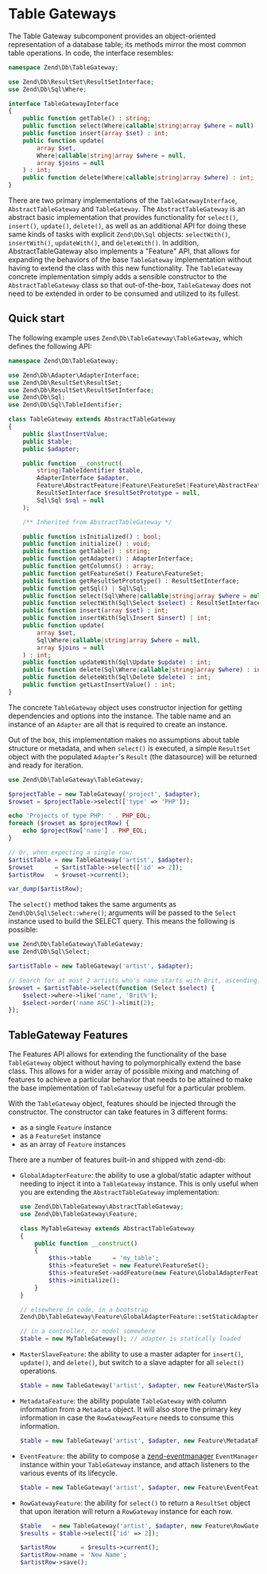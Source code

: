 # Table Gateways

The Table Gateway subcomponent provides an object-oriented representation of a
database table; its methods mirror the most common table operations. In code,
the interface resembles:

```php
namespace Zend\Db\TableGateway;

use Zend\Db\ResultSet\ResultSetInterface;
use Zend\Db\Sql\Where;

interface TableGatewayInterface
{
    public function getTable() : string;
    public function select(Where|callable|string|array $where = null) : ResultSetInterface;
    public function insert(array $set) : int;
    public function update(
        array $set,
        Where|callable|string|array $where = null,
        array $joins = null
    ) : int;
    public function delete(Where|callable|string|array $where) : int;
}
```

There are two primary implementations of the `TableGatewayInterface`,
`AbstractTableGateway` and `TableGateway`. The `AbstractTableGateway` is an
abstract basic implementation that provides functionality for `select()`,
`insert()`, `update()`, `delete()`, as well as an additional API for doing
these same kinds of tasks with explicit `Zend\Db\Sql` objects: `selectWith()`,
`insertWith()`, `updateWith()`, and `deleteWith()`. In addition,
AbstractTableGateway also implements a "Feature" API, that allows for expanding
the behaviors of the base `TableGateway` implementation without having to
extend the class with this new functionality.  The `TableGateway` concrete
implementation simply adds a sensible constructor to the `AbstractTableGateway`
class so that out-of-the-box, `TableGateway` does not need to be extended in
order to be consumed and utilized to its fullest.

## Quick start

The following example uses `Zend\Db\TableGateway\TableGateway`, which defines
the following API:

```php
namespace Zend\Db\TableGateway;

use Zend\Db\Adapter\AdapterInterface;
use Zend\Db\ResultSet\ResultSet;
use Zend\Db\ResultSet\ResultSetInterface;
use Zend\Db\Sql;
use Zend\Db\Sql\TableIdentifier;

class TableGateway extends AbstractTableGateway
{
    public $lastInsertValue;
    public $table;
    public $adapter;

    public function __construct(
        string|TableIdentifier $table,
        AdapterInterface $adapter,
        Feature\AbstractFeature|Feature\FeatureSet|Feature\AbstractFeature[] $features = null,
        ResultSetInterface $resultSetPrototype = null,
        Sql\Sql $sql = null
    );

    /** Inherited from AbstractTableGateway */

    public function isInitialized() : bool;
    public function initialize() : void;
    public function getTable() : string;
    public function getAdapter() : AdapterInterface;
    public function getColumns() : array;
    public function getFeatureSet() Feature\FeatureSet;
    public function getResultSetPrototype() : ResultSetInterface;
    public function getSql() | Sql\Sql;
    public function select(Sql\Where|callable|string|array $where = null) : ResultSetInterface;
    public function selectWith(Sql\Select $select) : ResultSetInterface;
    public function insert(array $set) : int;
    public function insertWith(Sql\Insert $insert) | int;
    public function update(
        array $set,
        Sql\Where|callable|string|array $where = null,
        array $joins = null
    ) : int;
    public function updateWith(Sql\Update $update) : int;
    public function delete(Sql\Where|callable|string|array $where) : int;
    public function deleteWith(Sql\Delete $delete) : int;
    public function getLastInsertValue() : int;
}
```

The concrete `TableGateway` object uses constructor injection for getting
dependencies and options into the instance. The table name and an instance of
an `Adapter` are all that is required to create an instance.

Out of the box, this implementation makes no assumptions about table structure
or metadata, and when `select()` is executed, a simple `ResultSet` object with
the populated `Adapter`'s `Result` (the datasource) will be returned and ready
for iteration.

```php
use Zend\Db\TableGateway\TableGateway;

$projectTable = new TableGateway('project', $adapter);
$rowset = $projectTable->select(['type' => 'PHP']);

echo 'Projects of type PHP: ' . PHP_EOL;
foreach ($rowset as $projectRow) {
    echo $projectRow['name'] . PHP_EOL;
}

// Or, when expecting a single row:
$artistTable = new TableGateway('artist', $adapter);
$rowset      = $artistTable->select(['id' => 2]);
$artistRow   = $rowset->current();

var_dump($artistRow);
```

The `select()` method takes the same arguments as
`Zend\Db\Sql\Select::where()`; arguments will be passed to the `Select`
instance used to build the SELECT query. This means the following is possible:

```php
use Zend\Db\TableGateway\TableGateway;
use Zend\Db\Sql\Select;

$artistTable = new TableGateway('artist', $adapter);

// Search for at most 2 artists who's name starts with Brit, ascending:
$rowset = $artistTable->select(function (Select $select) {
    $select->where->like('name', 'Brit%');
    $select->order('name ASC')->limit(2);
});
```

## TableGateway Features

The Features API allows for extending the functionality of the base
`TableGateway` object without having to polymorphically extend the base class.
This allows for a wider array of possible mixing and matching of features to
achieve a particular behavior that needs to be attained to make the base
implementation of `TableGateway` useful for a particular problem.

With the `TableGateway` object, features should be injected through the
constructor. The constructor can take features in 3 different forms:

- as a single `Feature` instance
- as a `FeatureSet` instance
- as an array of `Feature` instances

There are a number of features built-in and shipped with zend-db:

- `GlobalAdapterFeature`: the ability to use a global/static adapter without
  needing to inject it into a `TableGateway` instance. This is only useful when
  you are extending the `AbstractTableGateway` implementation:

    ```php
    use Zend\Db\TableGateway\AbstractTableGateway;
    use Zend\Db\TableGateway\Feature;

    class MyTableGateway extends AbstractTableGateway
    {
        public function __construct()
        {
            $this->table      = 'my_table';
            $this->featureSet = new Feature\FeatureSet();
            $this->featureSet->addFeature(new Feature\GlobalAdapterFeature());
            $this->initialize();
        }
    }

    // elsewhere in code, in a bootstrap
    Zend\Db\TableGateway\Feature\GlobalAdapterFeature::setStaticAdapter($adapter);

    // in a controller, or model somewhere
    $table = new MyTableGateway(); // adapter is statically loaded
    ```

- `MasterSlaveFeature`: the ability to use a master adapter for `insert()`,
  `update()`, and `delete()`, but switch to a slave adapter for all `select()`
  operations.

    ```php
    $table = new TableGateway('artist', $adapter, new Feature\MasterSlaveFeature($slaveAdapter));
    ```

- `MetadataFeature`: the ability populate `TableGateway` with column
  information from a `Metadata` object. It will also store the primary key
  information in case the `RowGatewayFeature` needs to consume this information.

    ```php
    $table = new TableGateway('artist', $adapter, new Feature\MetadataFeature());
    ```

- `EventFeature`: the ability to compose a
  [zend-eventmanager](https://github.com/zendframework/zend-eventmanager)
  `EventManager` instance within your `TableGateway` instance, and attach
  listeners to the various events of its lifecycle.

    ```php
    $table = new TableGateway('artist', $adapter, new Feature\EventFeature($eventManagerInstance));
    ```

- `RowGatewayFeature`: the ability for `select()` to return a `ResultSet` object that upon iteration
  will return a `RowGateway` instance for each row.

    ```php
    $table   = new TableGateway('artist', $adapter, new Feature\RowGatewayFeature('id'));
    $results = $table->select(['id' => 2]);

    $artistRow       = $results->current();
    $artistRow->name = 'New Name';
    $artistRow->save();
    ```
